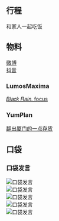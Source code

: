 ## 行程
和家人一起吃饭

## 物料
[微博](https://weibo.com/5228056212/Ldbug4A9U)<br>
[抖音](https://www.douyin.com/video/7058949297093627149)
### LumosMaxima
[𝐵𝑙𝑎𝑐𝑘 𝑅𝑎𝑖𝑛. focus](https://weibo.com/7726863056/Ldc4hkTeN)<br>
### YumPlan
[翻出厦门的一点存货](https://weibo.com/7335378002/LdcdqnP95)<br>
## 口袋
### 口袋发言
![口袋发言](./pocket48/imgs/messages1.jpeg)<br>
![口袋发言](./pocket48/imgs/P1.jpeg)<br>
![口袋发言](./pocket48/imgs/P2.jpeg)<br>
![口袋发言](./pocket48/imgs/P3.jpeg)<br>
![口袋发言](./pocket48/imgs/P4.jpeg)<br>
